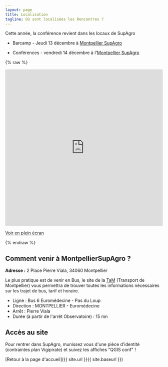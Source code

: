 ```yaml
---
layout: page
title: Localisation
tagline: Où sont localisées les Rencontres ?
---
```


Cette année, la conférence revient dans les locaux de SupAgro

* Barcamp - Jeudi 13 décembre à [Montpellier SupAgro](https://www.supagro.fr)

* Conférences - vendredi 14 décembre à l'[Montpellier SupAgro](https://www.supagro.fr)

<!-- **[Cliquez ici pour voir une cartographie des localisations et les moyens de transport proposés]({{ site.url }}{{ site.baseurl }}/carte.html)** -->

{% raw %}
<div>
<iframe width="100%" height="500px" frameBorder="0" src="http://umap.openstreetmap.fr/en/map/untitled-map_235342?scaleControl=true&miniMap=false&scrollWheelZoom=true&zoomControl=true&allowEdit=false&moreControl=false&searchControl=true&tilelayersControl=true&embedControl=null&datalayersControl=true&onLoadPanel=undefined&captionBar=false&datalayers=598209&locateControl=true#15/43.6111/3.8649"></iframe><p><a href="http://umap.openstreetmap.fr/en/map/untitled-map_235342?scaleControl=true&miniMap=false&scrollWheelZoom=true&zoomControl=true&allowEdit=false&moreControl=false&searchControl=true&tilelayersControl=true&embedControl=null&datalayersControl=true&onLoadPanel=undefined&captionBar=false&datalayers=598209&locateControl=true#15/43.6111/3.8649">Voir en plein écran</a></p>
</div>
{% endraw %}

## Comment venir à MontpellierSupAgro ?

**Adresse :** 2 Place Pierre Viala, 34060 Montpellier

Le plus pratique est de venir en Bus, le site de la [TaM](http://www.tam-voyages.com/index.asp) (Transport de Montpellier) vous permettra de trouver toutes les informations nécessaires sur les trajet de bus, tarif et horaire.

* Ligne :  Bus   6    Euromédecine - Pas du Loup
* Direction :  MONTPELLIER - Euromédecine
* Arrêt :  Pierre Viala
* Durée (à partir de l'arrêt Observatoire) : 15 mn

## Accès au site

Pour rentrer dans SupAgro, munissez vous d'une pièce d'identité (contraintes plan Vigipirate) et suivez les affiches "QGIS conf" !

[Retour à la page d'accueil]({{ site.url }}{{ site.baseurl }})
